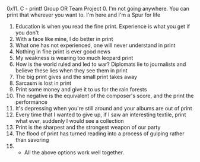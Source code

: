 0x11. C - printf
Group OR Team Project
0. I'm not going anywhere. You can print that wherever you want to. I'm here and I'm a Spur for life
1. Education is when you read the fine print. Experience is what you get if you don't
2. With a face like mine, I do better in print
3. What one has not experienced, one will never understand in print
4. Nothing in fine print is ever good news
5. My weakness is wearing too much leopard print
6. How is the world ruled and led to war? Diplomats lie to journalists and believe these lies when they see them in print
7. The big print gives and the small print takes away 
8. Sarcasm is lost in print
9. Print some money and give it to us for the rain forests 
10. The negative is the equivalent of the composer's score, and the print the performance
11. It's depressing when you're still around and your albums are out of print 
12. Every time that I wanted to give up, if I saw an interesting textile, print what ever, suddenly I would see a collection 
13. Print is the sharpest and the strongest weapon of our party 
14. The flood of print has turned reading into a process of gulping rather than savoring
15. * All the above options work well together.
